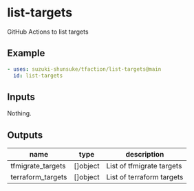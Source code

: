 # list-targets

GitHub Actions to list targets

## Example

```yaml
- uses: suzuki-shunsuke/tfaction/list-targets@main
  id: list-targets
```

## Inputs

Nothing.

## Outputs

name | type | description
--- | --- | ---
tfmigrate_targets | []object | List of tfmigrate targets
terraform_targets | []object | List of terraform targets
